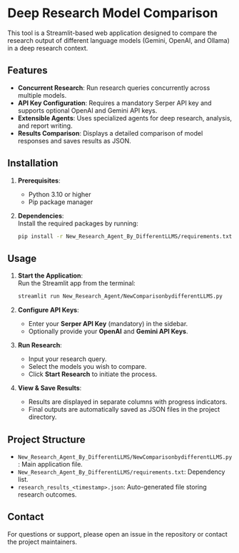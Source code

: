 # Deep Research Model Comparison

This tool is a Streamlit-based web application designed to compare the research output of different language models (Gemini, OpenAI, and Ollama) in a deep research context.

## Features

- **Concurrent Research**: Run research queries concurrently across multiple models.
- **API Key Configuration**: Requires a mandatory Serper API key and supports optional OpenAI and Gemini API keys.
- **Extensible Agents**: Uses specialized agents for deep research, analysis, and report writing.
- **Results Comparison**: Displays a detailed comparison of model responses and saves results as JSON.

## Installation

1. **Prerequisites**:  
   - Python 3.10 or higher  
   - Pip package manager

2. **Dependencies**:  
   Install the required packages by running:
   ```bash
   pip install -r New_Research_Agent_By_DifferentLLMS/requirements.txt
   ```

## Usage

1. **Start the Application**:  
   Run the Streamlit app from the terminal:
   ```bash
   streamlit run New_Research_Agent/NewComparisonbydifferentLLMS.py
   ```
   
2. **Configure API Keys**:  
   - Enter your **Serper API Key** (mandatory) in the sidebar.
   - Optionally provide your **OpenAI** and **Gemini API Keys**.

3. **Run Research**:  
   - Input your research query.
   - Select the models you wish to compare.
   - Click **Start Research** to initiate the process.

4. **View & Save Results**:  
   - Results are displayed in separate columns with progress indicators.
   - Final outputs are automatically saved as JSON files in the project directory.

## Project Structure

- `New_Research_Agent_By_DifferentLLMS/NewComparisonbydifferentLLMS.py`: Main application file.
- `New_Research_Agent_By_DifferentLLMS/requirements.txt`: Dependency list.
- `research_results_<timestamp>.json`: Auto-generated file storing research outcomes.


## Contact

For questions or support, please open an issue in the repository or contact the project maintainers.